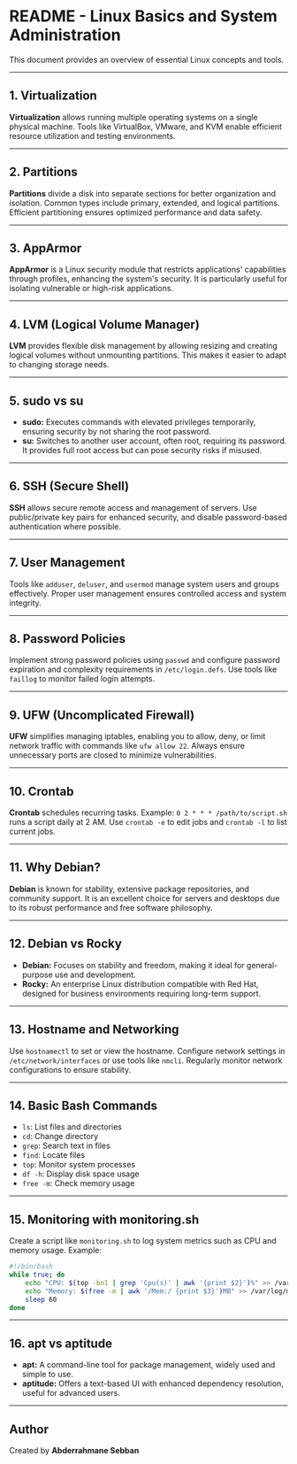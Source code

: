 # README - Linux Basics and System Administration

This document provides an overview of essential Linux concepts and tools.

---

## 1. Virtualization

**Virtualization** allows running multiple operating systems on a single physical machine. Tools like VirtualBox, VMware, and KVM enable efficient resource utilization and testing environments.

---

## 2. Partitions

**Partitions** divide a disk into separate sections for better organization and isolation. Common types include primary, extended, and logical partitions. Efficient partitioning ensures optimized performance and data safety.

---

## 3. AppArmor

**AppArmor** is a Linux security module that restricts applications' capabilities through profiles, enhancing the system's security. It is particularly useful for isolating vulnerable or high-risk applications.

---

## 4. LVM (Logical Volume Manager)

**LVM** provides flexible disk management by allowing resizing and creating logical volumes without unmounting partitions. This makes it easier to adapt to changing storage needs.

---

## 5. sudo vs su

- **sudo:** Executes commands with elevated privileges temporarily, ensuring security by not sharing the root password.
- **su:** Switches to another user account, often root, requiring its password. It provides full root access but can pose security risks if misused.

---

## 6. SSH (Secure Shell)

**SSH** allows secure remote access and management of servers. Use public/private key pairs for enhanced security, and disable password-based authentication where possible.

---

## 7. User Management

Tools like `adduser`, `deluser`, and `usermod` manage system users and groups effectively. Proper user management ensures controlled access and system integrity.

---

## 8. Password Policies

Implement strong password policies using `passwd` and configure password expiration and complexity requirements in `/etc/login.defs`. Use tools like `faillog` to monitor failed login attempts.

---

## 9. UFW (Uncomplicated Firewall)

**UFW** simplifies managing iptables, enabling you to allow, deny, or limit network traffic with commands like `ufw allow 22`. Always ensure unnecessary ports are closed to minimize vulnerabilities.

---

## 10. Crontab

**Crontab** schedules recurring tasks. Example: `0 2 * * * /path/to/script.sh` runs a script daily at 2 AM. Use `crontab -e` to edit jobs and `crontab -l` to list current jobs.

---

## 11. Why Debian?

**Debian** is known for stability, extensive package repositories, and community support. It is an excellent choice for servers and desktops due to its robust performance and free software philosophy.

---

## 12. Debian vs Rocky

- **Debian:** Focuses on stability and freedom, making it ideal for general-purpose use and development.
- **Rocky:** An enterprise Linux distribution compatible with Red Hat, designed for business environments requiring long-term support.

---

## 13. Hostname and Networking

Use `hostnamectl` to set or view the hostname. Configure network settings in `/etc/network/interfaces` or use tools like `nmcli`. Regularly monitor network configurations to ensure stability.

---

## 14. Basic Bash Commands

- `ls`: List files and directories
- `cd`: Change directory
- `grep`: Search text in files
- `find`: Locate files
- `top`: Monitor system processes
- `df -h`: Display disk space usage
- `free -m`: Check memory usage

---

## 15. Monitoring with monitoring.sh

Create a script like `monitoring.sh` to log system metrics such as CPU and memory usage. Example:

```bash
#!/bin/bash
while true; do
    echo "CPU: $(top -bn1 | grep 'Cpu(s)' | awk '{print $2}')%" >> /var/log/monitor.log
    echo "Memory: $(free -m | awk '/Mem:/ {print $3}')MB" >> /var/log/monitor.log
    sleep 60
done
```

---

## 16. apt vs aptitude

- **apt:** A command-line tool for package management, widely used and simple to use.
- **aptitude:** Offers a text-based UI with enhanced dependency resolution, useful for advanced users.

---

## Author

Created by **Abderrahmane Sebban**

